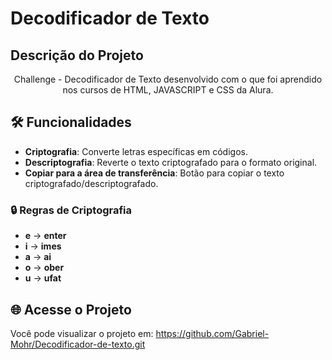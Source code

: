 # Decodificador de Texto

## Descrição do Projeto
<p align="center">Challenge - Decodificador de Texto desenvolvido com o que foi aprendido nos cursos de HTML, JAVASCRIPT e CSS da Alura.</p>

## 🛠 Funcionalidades

- **Criptografia**: Converte letras específicas em códigos.
- **Descriptografia**: Reverte o texto criptografado para o formato original.
- **Copiar para a área de transferência**: Botão para copiar o texto criptografado/descriptografado.

### 🔒 Regras de Criptografia

- **e** → **enter**
- **i** → **imes**
- **a** → **ai**
- **o** → **ober**
- **u** → **ufat**


## 🌐 Acesse o Projeto

Você pode visualizar o projeto em: https://github.com/Gabriel-Mohr/Decodificador-de-texto.git